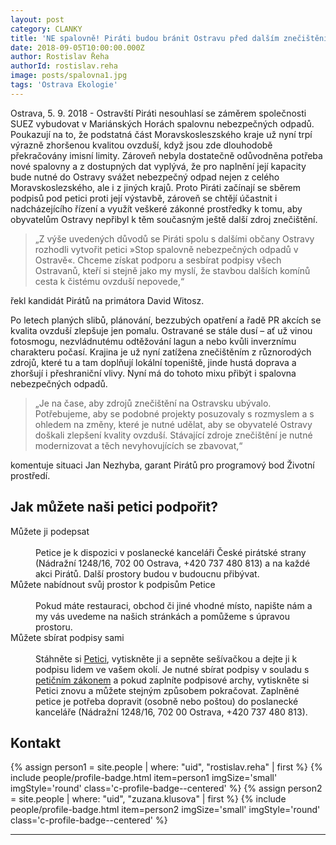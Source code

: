 ```yaml
---
layout: post
category: CLANKY
title: 'NE spalovně! Piráti budou bránit Ostravu před dalším znečištěním'
date: 2018-09-05T10:00:00.000Z
author: Rostislav Řeha
authorId: rostislav.reha
image: posts/spalovna1.jpg
tags: 'Ostrava Ekologie'
---
```


Ostrava, 5. 9. 2018 - Ostravští Piráti nesouhlasí se záměrem společnosti SUEZ vybudovat v Mariánských Horách spalovnu nebezpečných odpadů. Poukazují na to, že podstatná část Moravskosleszského kraje už nyní trpí výrazně zhoršenou kvalitou ovzduší, když jsou zde dlouhodobě překračovány imisní limity. Zároveň nebyla dostatečně odůvodněna potřeba nové spalovny a z dostupných dat vyplývá, že pro naplnění její kapacity bude nutné do Ostravy svážet nebezpečný odpad nejen z celého Moravskoslezského, ale  i z jiných krajů. Proto Piráti začínají se sběrem podpisů pod petici proti její výstavbě, zároveň se chtějí účastnit i nadcházejícího řízení a využít veškeré zákonné prostředky k tomu, aby obyvatelům Ostravy nepřibyl k těm současným ještě další  zdroj znečištění. 

> „Z výše uvedených důvodů se Piráti spolu s dalšími občany Ostravy rozhodli vytvořit petici »Stop spalovně nebezpečných odpadů v Ostravě«. Chceme získat podporu a sesbírat podpisy všech Ostravanů, kteří si stejně jako my myslí, že stavbou dalších komínů cesta k čistému ovzduší nepovede,“

řekl kandidát Pirátů na primátora David Witosz.

Po letech planých slibů, plánování, bezzubých opatření a řadě PR akcích se kvalita ovzduší zlepšuje jen pomalu. Ostravané se stále dusí – ať už vinou fotosmogu, nezvládnutému odtěžování lagun a nebo kvůli inverznímu charakteru počasí. Krajina je už nyní zatížena znečištěním z různorodých zdrojů, které tu a tam doplňují lokální topeniště, jinde hustá doprava a zhoršují i přeshraniční vlivy. Nyní má do tohoto mixu přibýt i spalovna nebezpečných odpadů.

> „Je na čase, aby zdrojů znečištění na Ostravsku ubývalo. Potřebujeme, aby se podobné projekty posuzovaly s rozmyslem a s ohledem na změny, které je nutné udělat, aby se obyvatelé Ostravy doškali zlepšení kvality ovzduší. Stávající zdroje znečištění je nutné modernizovat a těch nevyhovujících se zbavovat,“

komentuje situaci Jan Nezhyba, garant Pirátů pro programový bod Životní prostředí. 

## Jak můžete naši petici podpořit?

<dl class="c-program-key-point-list">
<dt>Můžete ji podepsat</dt>
<br />
<dd>Petice je k dispozici v poslanecké kanceláři České pirátské strany (Nádražní&nbsp;1248/16, 702&nbsp;00&nbsp;Ostrava, +420 737 480 813) a na každé akci Pirátů. Další prostory budou v&nbsp;budoucnu přibývat.</dd>
<dt>Můžete nabídnout svůj prostor k podpisům Petice</dt>
<br />
<dd>Pokud máte restauraci, obchod či jiné vhodné místo, napište nám a my vás uvedeme na našich stránkách a pomůžeme s úpravou prostoru.</dd>
<dt>Můžete sbírat podpisy sami</dt>
<br />
<dd>Stáhněte si <a href="{{ 'assets/pdf/petice-spalovna.pdf' | relative_url }}">Petici</a>, vytiskněte ji a sepněte sešívačkou a dejte ji k podpisu lidem ve vašem okolí. Je nutné sbírat podpisy v souladu s <a href="https://www.zakonyprolidi.cz/cs/1990-85">petičním zákonem</a> a pokud zaplníte podpisové archy, vytiskněte si Petici znovu a můžete stejným způsobem pokračovat. Zaplněné petice je potřeba dopravit (osobně nebo poštou) do poslanecké kanceláře (Nádražní&nbsp;1248/16, 702&nbsp;00&nbsp;Ostrava, +420 737 480 813).</dd>
</dl> 

## Kontakt

<div class="row o-section-block">
  <div class="medium-12 {% if page.contentSize == 'even' %}large-6{% else %}large-8{% endif %} columns">
    <section class="o-section o-section--spaceBot">
      <div class="o-section-inner">
        <div class="o-section-block">
          {% assign person1 = site.people | where: "uid", "rostislav.reha" | first %}
          {% include people/profile-badge.html item=person1 imgSize='small' imgStyle='round' class='c-profile-badge--centered' %}
          {% assign person2 = site.people | where: "uid", "zuzana.klusova" | first %}
          {% include people/profile-badge.html item=person2 imgSize='small' imgStyle='round' class='c-profile-badge--centered' %}
        </div>
      </div>
    </section>
  </div>
</div>

- - -
